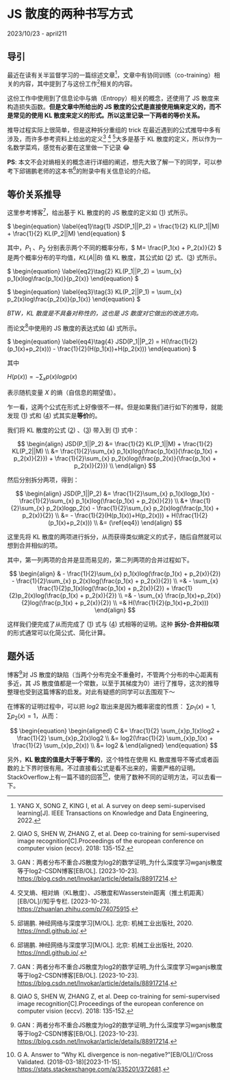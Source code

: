 # JS 散度的两种书写方式

2023/10/23 - april211

## 导引

最近在读有关半监督学习的一篇综述文章[^1]，文章中有协同训练（co-training）相关的内容，其中提到了与这份工作[^2]相关的内容。

这份工作中使用到了信息论中与熵（Entropy）相关的概念，还使用了 JS 散度来构造损失函数。**但是文章中所给出的 JS 散度的公式是直接使用熵来定义的，而不是常见的使用 KL 散度来定义的形式。所以这里记录一下两者的等价关系。**

推导过程实际上很简单，但是这种拆分重组的 trick 在最近遇到的公式推导中多有涉及，而许多参考资料上给出的定义[^3] [^4] [^5]大多是基于 KL 散度的定义，所以作为一名数学菜鸡，感觉有必要在这里做一下记录 😂

**PS**: 本文不会对熵相关的概念进行详细的阐述，想先大致了解一下的同学，可以参考下邱锡鹏老师的这本书[^5]的附录中有关信息论的介绍。

## 等价关系推导

这里参考博客[^3]，给出基于 KL 散度的的 JS 散度的定义如 ([1](#mjx-eqn-eq1)) 式所示。

$` \begin{equation} \label{eq1}\tag{1} JSD(P_1||P_2) = \frac{1}{2} KL(P_1||M) + \frac{1}{2} KL(P_2||M) \end{equation} `$ 

其中，$` P_1 `$ 、$` P_2 `$ 分别表示两个不同的概率分布，$` M= \frac{P_1(x) + P_2(x)}{2} `$ 是两个概率分布的平均值，$`  KL(A||B)  `$ 值 KL 散度，其公式如 ([2](#mjx-eqn-eq2)) 式、([3](#mjx-eqn-eq3)) 式所示。

$` \begin{equation} \label{eq2}\tag{2} KL(P_1||P_2) = \sum_{x} p_1(x)log\frac{p_1(x)}{p_2(x)} \end{equation} `$ 

$` \begin{equation} \label{eq3}\tag{3} KL(P_2||P_1) = \sum_{x} p_2(x)log\frac{p_2(x)}{p_1(x)} \end{equation} `$ 

*BTW，KL 散度是不具备对称性的，这也是 JS 散度对它做出的改进方向。*

而论文[^2]中使用的 JS 散度的表达式如 ([4](#mjx-eqn-eq4)) 式所示。

$` \begin{equation} \label{eq4}\tag{4} JSD(P_1||P_2) = H(\frac{1}{2}(p_1(x)+p_2(x))) - \frac{1}{2}(H(p_1(x))+H(p_2(x))) \end{equation} `$ 

其中

$` \begin{equation} \label{eq5}\tag{5} H(p(x)) = -\sum_{x} p(x)logp(x) \end{equation}`$

表示随机变量 $` X `$ 的熵（自信息的期望值）。

乍一看，这两个公式在形式上好像很不一样。但是如果我们进行如下的推导，就能发现 ([1](#mjx-eqn-eq1)) 式和 ([4](#mjx-eqn-eq4)) 式其实是**等价**的。

我们将 KL 散度的公式 ([2](#mjx-eqn-eq2)) 、([3](#mjx-eqn-eq3)) 带入到 ([1](#mjx-eqn-eq1)) 式中：

$$
\begin{align}
JSD(P_1||P_2) 
&= \frac{1}{2} KL(P_1||M) + \frac{1}{2} KL(P_2||M) \\
&= \frac{1}{2}\sum_{x} p_1(x)log(\frac{p_1(x)}{\frac{p_1(x) + p_2(x)}{2}}) + \frac{1}{2}\sum_{x} p_2(x)log(\frac{p_2(x)}{\frac{p_1(x) + p_2(x)}{2}}) \\
\end{align}
$$

然后分别拆分两项，得到：

$$
\begin{align}
JSD(P_1||P_2) 
&= \frac{1}{2}\sum_{x} p_1(x)logp_1(x) - \frac{1}{2}\sum_{x} p_1(x)log(\frac{p_1(x) + p_2(x)}{2}) \\ 
&+ \frac{1}{2}\sum_{x} p_2(x)logp_2(x) - \frac{1}{2}\sum_{x} p_2(x)log(\frac{p_1(x) + p_2(x)}{2}) \\
&= - \frac{1}{2}(H(p_1(x))+H(p_2(x))) + H(\frac{1}{2}(p_1(x)+p_2(x))) \\
&= (\ref{eq4})
\end{align}
$$

这里先将 KL 散度的两项进行拆分，从而获得类似熵定义的式子，随后自然就可以想到合并相似的项。

其中，第一列两项的合并是显而易见的，第二列两项的合并过程如下。

$$
\begin{align}
& - \frac{1}{2}\sum_{x} p_1(x)log(\frac{p_1(x) + p_2(x)}{2})  - \frac{1}{2}\sum_{x} p_2(x)log(\frac{p_1(x) + p_2(x)}{2}) \\ 
=& - \sum_{x} \frac{1}{2}p_1(x)log(\frac{p_1(x) + p_2(x)}{2}) + \frac{1}{2}p_2(x)log(\frac{p_1(x) + p_2(x)}{2}) \\ 
=& - \sum_{x} \frac{p_1(x)+p_2(x)}{2}log(\frac{p_1(x) + p_2(x)}{2}) \\ 
=& H(\frac{1}{2}(p_1(x)+p_2(x)))
\end{align}
$$

这样我们便完成了从而完成了 ([1](#mjx-eqn-eq1)) 式与 ([4](#mjx-eqn-eq4)) 式相等的证明。这种 **拆分-合并相似项** 的形式通常可以化简公式、简化计算。

## 题外话

博客[^3]对 JS 散度的缺陷（当两个分布完全不重叠时，不管两个分布的中心距离有多近，其 JS 散度值都是一个常数，以至于其梯度为0）进行了推导，这次的推导整理也受到这篇博客的启发。对此有疑惑的同学可以去围观下～

在博客的证明过程中，可以把 $`log2`$ 取出来是因为概率密度的性质： $` \sum p_1(x) = 1, \sum p_2(x) = 1`$，从而：

$$
\begin{equation}
\begin{aligned}
C &= \frac{1}{2} \sum_{x}p_1(x)log2 + \frac{1}{2} \sum_{x}p_2(x)log2 \\
&= log2(\frac{1}{2} \sum_{x}p_1(x) + \frac{1}{2} \sum_{x}p_2(x)) \\
&= log2 & 
\end{aligned}
\end{equation}
$$

另外，**KL 散度的值是大于等于零的**，这个特性在使用 KL 散度推导不等式或者函数的上下界时很有用。不过直接看公式是看不出来的，需要严格的证明。StackOverflow上有一篇不错的回答[^6]，使用了数种不同的证明方法，可以去看一下。

[^1]: YANG X, SONG Z, KING I, et al. A survey on deep semi-supervised learning[J]. IEEE Transactions on Knowledge and Data Engineering, 2022.

[^2]: QIAO S, SHEN W, ZHANG Z, et al. Deep co-training for semi-supervised image recognition[C].Proceedings of the european conference on computer vision (eccv). 2018: 135-152.

[^3]: GAN：两者分布不重合JS散度为log2的数学证明_为什么深度学习wganjs散度等于log2-CSDN博客[EB/OL]. [2023-10-23]. https://blog.csdn.net/Invokar/article/details/88917214.

[^4]: 交叉熵、相对熵（KL散度）、JS散度和Wasserstein距离（推土机距离）[EB/OL]//知乎专栏. [2023-10-23]. https://zhuanlan.zhihu.com/p/74075915.

[^5]: 邱锡鹏. 神经网络与深度学习[M/OL]. 北京: 机械工业出版社, 2020. https://nndl.github.io/.

[^6]: G A. Answer to “Why KL divergence is non-negative?”[EB/OL]//Cross Validated. (2018-03-18)[2023-11-15]. https://stats.stackexchange.com/a/335201/372681.

